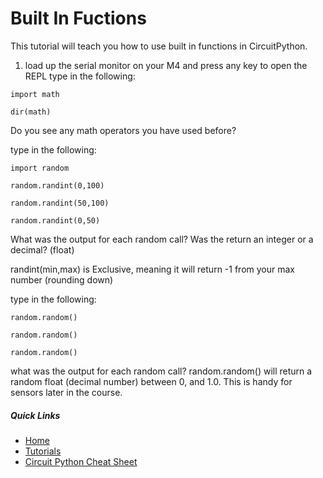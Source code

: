 # Built In Fuctions

This tutorial will teach you how to use built in functions in CircuitPython.

1. load up the serial monitor on your M4 and press any key to open the REPL
type in the following:

`import math`

`dir(math)`

Do you see any math operators you have used before?

type in the following:

`import random`

`random.randint(0,100)`

`random.randint(50,100)`

`random.randint(0,50)`

What was the output for each random call?
Was the return an integer or a decimal? (float)

randint(min,max) is Exclusive, meaning it will return -1 from your max number (rounding down)

type in the following:

`random.random()`

`random.random()`

`random.random()`

what was the output for each random call?
random.random() will return a random float (decimal number) between 0, and 1.0. This is handy for sensors later in the course.

##### Quick Links
* [Home](README.md)
* [Tutorials](learning_modules/tutorials_list.md)
* [Circuit Python Cheat Sheet](learning_modules/circuit_python_cheatsheet.md)